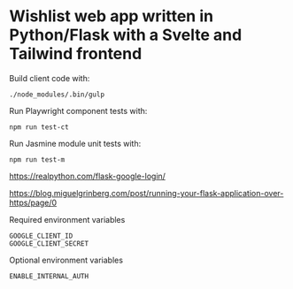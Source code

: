 # Wishlist web app written in Python/Flask with a Svelte and Tailwind frontend

Build client code with:
```
./node_modules/.bin/gulp
```

Run Playwright component tests with:
```
npm run test-ct
```

Run Jasmine module unit tests with:
```
npm run test-m
```

https://realpython.com/flask-google-login/

https://blog.miguelgrinberg.com/post/running-your-flask-application-over-https/page/0

Required environment variables
```
GOOGLE_CLIENT_ID
GOOGLE_CLIENT_SECRET
```

Optional environment variables
```
ENABLE_INTERNAL_AUTH
```
